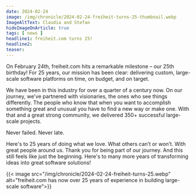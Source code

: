 ```yaml
---
date: 2024-02-24
image: /img/chronicle/2024-02-24-freiheit-turns-25-thumbnail.webp
ImageAltText: Claudia and Stefan
hideImageOnArticle: true
tags: [ news ]
headline1: freiheit.com turns 25!
headline2:
teaser:
---
```

On February 24th, freiheit.com hits a remarkable milestone – our 25th birthday! For 25 years, our mission has been clear: delivering custom, large-scale software platforms on time, on budget, and on target.

We have been in this industry for over a quarter of a century now. On our journey, we've partnered with visionaries, the ones who see things differently. The people who know that when you want to accomplish something great and unusual you have to find a new way or make one. With that and a great strong community, we delivered 350+ successful large-scale projects.

Never failed. Never late.

Here's to 25 years of doing what we love. What others can’t or won’t. With great people around us. Thank you for being part of our journey. And this still feels like just the beginning. Here's to many more years of transforming ideas into great software solutions!

{{< image src="/img/chronicle/2024-02-24-freiheit-turns-25.webp" alt="freiheit.com has now over 25 years of experience in building large-scale software">}}
